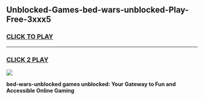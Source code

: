 
## Unblocked-Games-bed-wars-unblocked-Play-Free-3xxx5
<h3>
<a href="https://premium76.site?title=bed-wars-unblocked&ref=18A1">CLICK TO PLAY</a></h3>
<hr>

<h3>
<a href="https://premium76.site?title=bed-wars-unblocked&ref=18A1">CLICK 2 PLAY</a>
  
</h3>

<a href="https://premium76.site?title=bed-wars-unblocked&ref=18A1"><img src="https://clearcache.store/games.png"></a>


**bed-wars-unblocked games unblocked: Your Gateway to Fun and Accessible Online Gaming**

